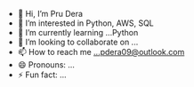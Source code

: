 - 👋 Hi, I’m Pru Dera
- 👀 I’m interested in Python, AWS, SQL
- 🌱 I’m currently learning ...Python
- 💞️ I’m looking to collaborate on ...
- 📫 How to reach me ...pdera09@outlook.com
- 😄 Pronouns: ...
- ⚡ Fun fact: ...

<!---
Pru23/Pru23 is a ✨ special ✨ repository because its `README.md` (this file) appears on your GitHub profile.
You can click the Preview link to take a look at your changes.
--->
